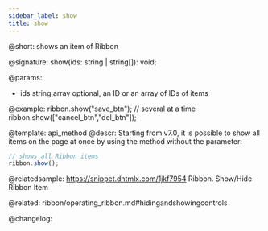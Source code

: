 ```yaml
---
sidebar_label: show
title: show
---          
```


@short: shows an item of Ribbon

@signature: show(ids: string | string[]): void;

@params:
- ids 		string,array		optional, an ID or an array of IDs of items

@example:
ribbon.show("save_btn");
// several at a time
ribbon.show(["cancel_btn","del_btn"]);


@template: api_method
@descr:
Starting from v7.0, it is possible to show all items on the page at once by using the method without the parameter:

~~~js
// shows all Ribbon items
ribbon.show();
~~~

@relatedsample: https://snippet.dhtmlx.com/1jkf7954	Ribbon. Show/Hide Ribbon Item

@related: ribbon/operating_ribbon.md#hidingandshowingcontrols

@changelog:


